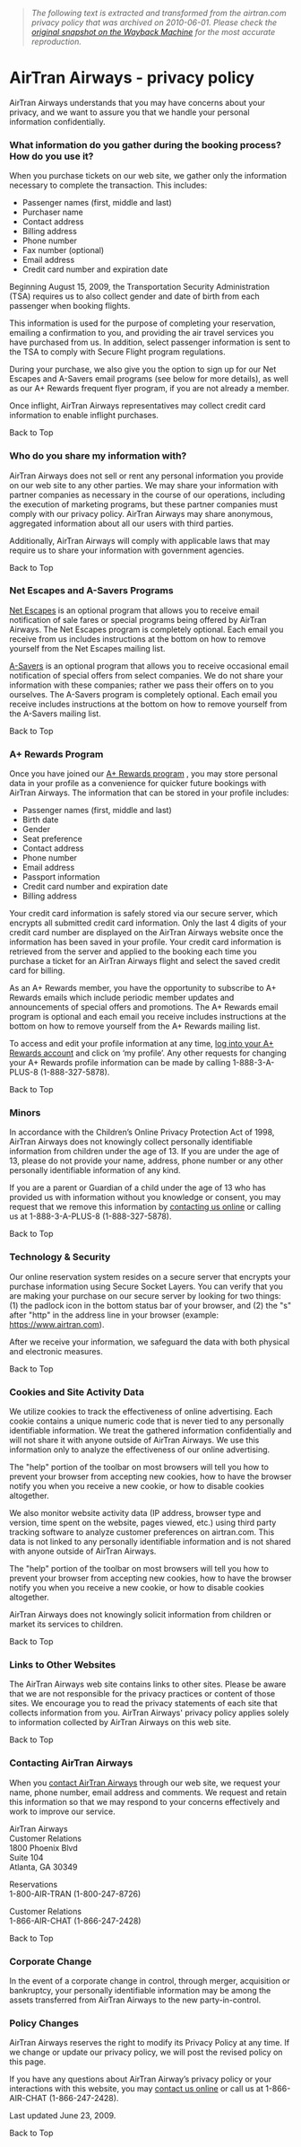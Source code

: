> *The following text is extracted and transformed from the airtran.com privacy policy that was archived on 2010-06-01. Please check the [original snapshot on the Wayback Machine](https://web.archive.org/web/20100601091219id_/http%3A//www.airtran.com/policies/privacy_policy.aspx) for the most accurate reproduction.*

# AirTran Airways - privacy policy

AirTran Airways understands that you may have concerns about your privacy, and we want to assure you that we handle your personal information confidentially.

### What information do you gather during the booking process? How do you use it?

When you purchase tickets on our web site, we gather only the information necessary to complete the transaction. This includes: 

  * Passenger names (first, middle and last) 
  * Purchaser name 
  * Contact address 
  * Billing address 
  * Phone number 
  * Fax number (optional) 
  * Email address 
  * Credit card number and expiration date



Beginning August 15, 2009, the Transportation Security Administration (TSA) requires us to also collect gender and date of birth from each passenger when booking flights.

This information is used for the purpose of completing your reservation, emailing a confirmation to you, and providing the air travel services you have purchased from us. In addition, select passenger information is sent to the TSA to comply with Secure Flight program regulations.

During your purchase, we also give you the option to sign up for our Net Escapes and A-Savers email programs (see below for more details), as well as our A+ Rewards frequent flyer program, if you are not already a member. 

Once inflight, AirTran Airways representatives may collect credit card information to enable inflight purchases.

Back to Top   


### Who do you share my information with?

AirTran Airways does not sell or rent any personal information you provide on our web site to any other parties. We may share your information with partner companies as necessary in the course of our operations, including the execution of marketing programs, but these partner companies must comply with our privacy policy. AirTran Airways may share anonymous, aggregated information about all our users with third parties. 

Additionally, AirTran Airways will comply with applicable laws that may require us to share your information with government agencies. 

Back to Top   


### Net Escapes and A-Savers Programs

[Net Escapes](http://www.airtran.com/internet/web_deals.aspx) is an optional program that allows you to receive email notification of sale fares or special programs being offered by AirTran Airways. The Net Escapes program is completely optional. Each email you receive from us includes instructions at the bottom on how to remove yourself from the Net Escapes mailing list. 

[A-Savers](http://www.net-escapes.com/net_escapes_sign_up.aspx) is an optional program that allows you to receive occasional email notification of special offers from select companies. We do not share your information with these companies; rather we pass their offers on to you ourselves. The A-Savers program is completely optional. Each email you receive includes instructions at the bottom on how to remove yourself from the A-Savers mailing list. 

Back to Top   


###  A+ Rewards Program

Once you have joined our [A+ Rewards program](http://www.aplusrewards.com/a_rewards_more_rewarding.aspx) , you may store personal data in your profile as a convenience for quicker future bookings with AirTran Airways. The information that can be stored in your profile includes:

  * Passenger names (first, middle and last)
  * Birth date
  * Gender
  * Seat preference
  * Contact address 
  * Phone number 
  * Email address 
  * Passport information
  * Credit card number and expiration date
  * Billing address



Your credit card information is safely stored via our secure server, which encrypts all submitted credit card information. Only the last 4 digits of your credit card number are displayed on the AirTran Airways website once the information has been saved in your profile. Your credit card information is retrieved from the server and applied to the booking each time you purchase a ticket for an AirTran Airways flight and select the saved credit card for billing. 

As an A+ Rewards member, you have the opportunity to subscribe to A+ Rewards emails which include periodic member updates and announcements of special offers and promotions. The A+ Rewards email program is optional and each email you receive includes instructions at the bottom on how to remove yourself from the A+ Rewards mailing list. 

To access and edit your profile information at any time, [log into your A+ Rewards account](http://tickets.airtran.com/Login.aspx) and click on ‘my profile’. Any other requests for changing your A+ Rewards profile information can be made by calling 1-888-3-A-PLUS-8 (1-888-327-5878). 

Back to Top

### Minors

In accordance with the Children’s Online Privacy Protection Act of 1998, AirTran Airways does not knowingly collect personally identifiable information from children under the age of 13. If you are under the age of 13, please do not provide your name, address, phone number or any other personally identifiable information of any kind. 

If you are a parent or Guardian of a child under the age of 13 who has provided us with information without you knowledge or consent, you may request that we remove this information by [contacting us online](http://www.airtranairways.com/contact/contact_us.aspx) or calling us at 1-888-3-A-PLUS-8 (1-888-327-5878).

Back to Top   


### Technology & Security

Our online reservation system resides on a secure server that encrypts your purchase information using Secure Socket Layers. You can verify that you are making your purchase on our secure server by looking for two things: (1) the padlock icon in the bottom status bar of your browser, and (2) the "s" after "http" in the address line in your browser (example: https://www.airtran.com). 

After we receive your information, we safeguard the data with both physical and electronic measures. 

Back to Top   


### Cookies and Site Activity Data

We utilize cookies to track the effectiveness of online advertising. Each cookie contains a unique numeric code that is never tied to any personally identifiable information. We treat the gathered information confidentially and will not share it with anyone outside of AirTran Airways. We use this information only to analyze the effectiveness of our online advertising. 

The "help" portion of the toolbar on most browsers will tell you how to prevent your browser from accepting new cookies, how to have the browser notify you when you receive a new cookie, or how to disable cookies altogether. 

We also monitor website activity data (IP address, browser type and version, time spent on the website, pages viewed, etc.) using third party tracking software to analyze customer preferences on airtran.com. This data is not linked to any personally identifiable information and is not shared with anyone outside of AirTran Airways. 

The "help" portion of the toolbar on most browsers will tell you how to prevent your browser from accepting new cookies, how to have the browser notify you when you receive a new cookie, or how to disable cookies altogether. 

AirTran Airways does not knowingly solicit information from children or market its services to children. 

Back to Top   


### Links to Other Websites

The AirTran Airways web site contains links to other sites. Please be aware that we are not responsible for the privacy practices or content of those sites. We encourage you to read the privacy statements of each site that collects information from you. AirTran Airways' privacy policy applies solely to information collected by AirTran Airways on this web site. 

Back to Top   


### Contacting AirTran Airways

When you [contact AirTran Airways](http://www.airtranairways.com/contact/contact_us.aspx) through our web site, we request your name, phone number, email address and comments. We request and retain this information so that we may respond to your concerns effectively and work to improve our service. 

AirTran Airways  
Customer Relations  
1800 Phoenix Blvd  
Suite 104  
Atlanta, GA 30349  


Reservations  
1-800-AIR-TRAN (1-800-247-8726)

Customer Relations  
1-866-AIR-CHAT (1-866-247-2428) 

Back to Top   


### Corporate Change

In the event of a corporate change in control, through merger, acquisition or bankruptcy, your personally identifiable information may be among the assets transferred from AirTran Airways to the new party-in-control. 

### Policy Changes

AirTran Airways reserves the right to modify its Privacy Policy at any time. If we change or update our privacy policy, we will post the revised policy on this page. 

If you have any questions about AirTran Airway’s privacy policy or your interactions with this website, you may [contact us online](http://www.airtranairways.com/contact/contact_us.aspx) or call us at 1-866-AIR-CHAT (1-866-247-2428).

Last updated June 23, 2009.

Back to Top   

